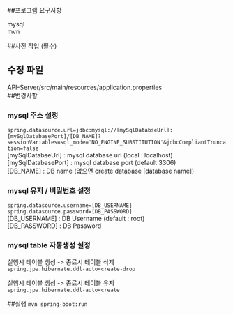 ##프로그램 요구사항

mysql<br>
mvn

##사전 작업 (필수)
## 수정 파일
API-Server/src/main/resources/application.properties<br>
##변경사항
### mysql 주소 설정
`spring.datasource.url=jdbc:mysql://[mySqlDatabseUrl]:[mySqlDatabasePort]/[DB_NAME]?sessionVariables=sql_mode='NO_ENGINE_SUBSTITUTION'&jdbcCompliantTruncation=false` <br>
[mySqlDatabseUrl]  : mysql database url (local : localhost) <br>
[mySqlDatabasePort] : mysql database port (default 3306) <br>
[DB\_NAME] : DB name (없으면 create database [database name]) <br>

### mysql 유저 / 비밀번호 설정
`spring.datasource.username=[DB_USERNAME]` <br>
`spring.datasource.password=[DB_PASSWORD]` <br>
[DB\_USERNAME] : DB Username (default : root) <br>
[DB\_PASSWORD] : DB Password

### mysql table 자동생성 설정
실행시 테이블 생성 -> 종료시 테이블 삭제 <br>
`spring.jpa.hibernate.ddl-auto=create-drop` <br>

실행시 테이블 생성 -> 종료시 테이블 유지 <br>
`spring.jpa.hibernate.ddl-auto=create`


##실행
`mvn spring-boot:run`

